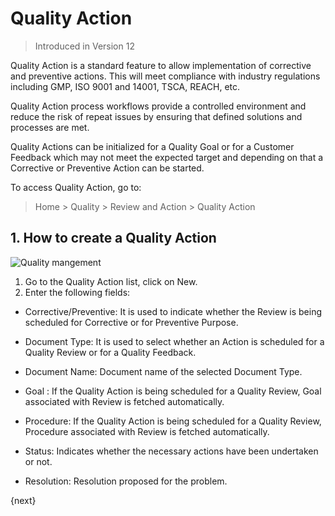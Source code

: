 <!-- add-breadcrumbs -->
# Quality Action

> Introduced in Version 12

 Quality Action is a standard feature to allow implementation of corrective and preventive actions. This will meet compliance with industry regulations including GMP, ISO 9001 and 14001, TSCA, REACH, etc.

 Quality Action process workflows provide a controlled environment and reduce the risk of repeat issues by ensuring that defined solutions and processes are met.

 Quality Actions can be initialized for a Quality Goal or for a Customer Feedback which may not meet the expected target and depending on that a Corrective or Preventive Action can be started.

 To access Quality Action, go to:
> Home > Quality > Review and Action > Quality Action

## 1. How to create a Quality Action

<img class="screenshot" alt="Quality mangement" src="{{docs_base_url}}/assets/img/quality-management/action.gif">

1. Go to the Quality Action list, click on New.
1. Enter the following fields:

 * Corrective/Preventive: It is used to indicate whether the Review is being scheduled for Corrective or for Preventive Purpose.

 * Document Type: It is used to select whether an Action is scheduled for a Quality Review or for a Quality Feedback.

 * Document Name: Document name of the selected Document Type.

 * Goal : If the Quality Action is being scheduled for a Quality Review, Goal associated with Review is fetched automatically.

 * Procedure: If the Quality Action is being scheduled for a Quality Review, Procedure associated with Review is fetched automatically.

 * Status: Indicates whether the necessary actions have been undertaken or not.

 * Resolution: Resolution proposed for the problem.

{next}
